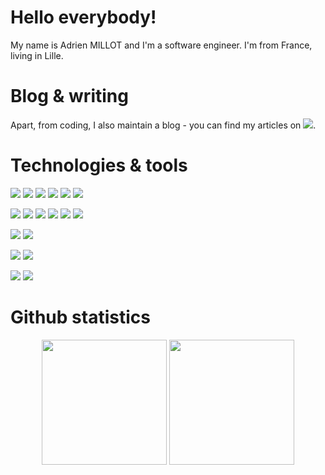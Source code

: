 # Hello everybody!

My name is Adrien MILLOT and I'm a software engineer. I'm from France, living in Lille.

# Blog & writing

Apart, from coding, I also maintain a blog - you can find my articles on [![](https://img.shields.io/badge/medium-informational?style=flat&logo=medium)](https://2701.medium.com/).


# Technologies & tools

![](https://img.shields.io/badge/language-c-informational?style=flat&logo=c&logoColor=white&color=2bbc8a)
![](https://img.shields.io/badge/language-python-informational?style=flat&logo=python&logoColor=white&color=2bbc8a)
![](https://img.shields.io/badge/language-bash-informational?style=flat&logo=bash&logoColor=white&color=2bbc8a)
![](https://img.shields.io/badge/language-javascript-informational?style=flat&logo=javascript&logoColor=white&color=2bbc8a)
![](https://img.shields.io/badge/language-php-informational?style=flat&logo=php&logoColor=white&color=2bbc8a)
![](https://img.shields.io/badge/language-dart-informational?style=flat&logo=dart&logoColor=white&color=2bbc8a)

![](https://img.shields.io/badge/framework-symfony-informational?style=flat&logo=symfony&logoColor=white&color=e38b19)
![](https://img.shields.io/badge/framework-flask-informational?style=flat&logo=flask&logoColor=white&color=e38b19)
![](https://img.shields.io/badge/framework-django-informational?style=flat&logo=django&logoColor=white&color=e38b19)
![](https://img.shields.io/badge/framework-flutter-informational?style=flat&logo=flutter&logoColor=white&color=e38b19)
![](https://img.shields.io/badge/framework-angular-informational?style=flat&logo=angular&logoColor=white&color=e38b19)
![](https://img.shields.io/badge/framework-react-informational?style=flat&logo=react&logoColor=white&color=e38b19)

![](https://img.shields.io/badge/orm-doctrine-informational?style=flat&logo=doctrine&logoColor=white&color=c216d9)
![](https://img.shields.io/badge/orm-sqlalchemy-informational?style=flat&logo=sqlalchemy&logoColor=white&color=c216d9)


![](https://img.shields.io/badge/tools-vscode-informational?style=flat&logo=vscode&logoColor=white&color=de1f6b)
![](https://img.shields.io/badge/tools-docker-informational?style=flat&logo=docker&logoColor=white&color=de1f6b)


![](https://img.shields.io/badge/os-linux-informational?style=flat&logo=linux&logoColor=white&color=15afd6)
![](https://img.shields.io/badge/os-macos-informational?style=flat&logo=macos&logoColor=white&color=15afd6)

# Github statistics

<div align="center">

<img height="200" src="https://github-readme-stats.vercel.app/api/top-langs/?username=adrienmillot&hide=java,html,tex&title_color=ffffff&text_color=c9cacc&bg_color=1d1f21&langs_count=3&theme=dark" />

<img height="200" src="https://github-readme-stats.vercel.app/api?username=adrienmillot&show_icons=true&theme=dark&bg_color=1d1f21" />

</div>

